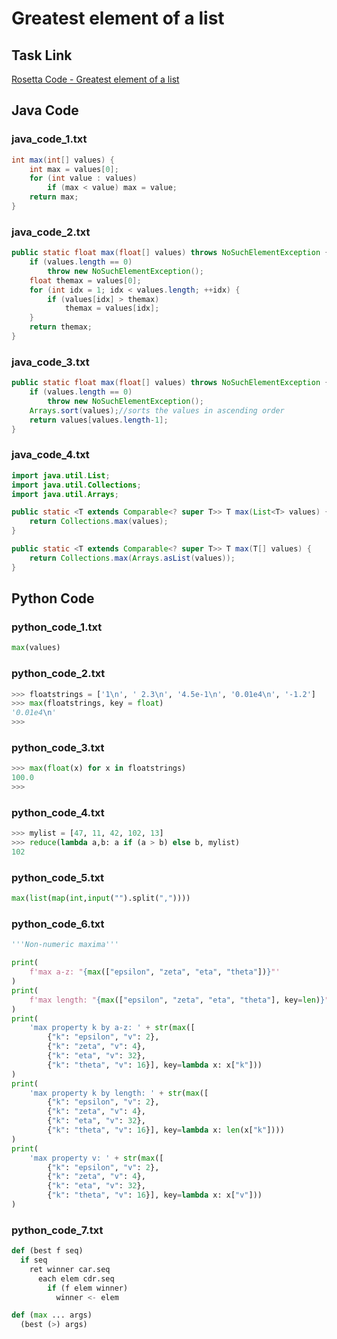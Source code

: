 # Greatest element of a list

## Task Link
[Rosetta Code - Greatest element of a list](https://rosettacode.org/wiki/Greatest_element_of_a_list)

## Java Code
### java_code_1.txt
```java
int max(int[] values) {
    int max = values[0];
    for (int value : values)
        if (max < value) max = value;
    return max;
}

```

### java_code_2.txt
```java
public static float max(float[] values) throws NoSuchElementException {
    if (values.length == 0)
        throw new NoSuchElementException();
    float themax = values[0];
    for (int idx = 1; idx < values.length; ++idx) {
        if (values[idx] > themax)
            themax = values[idx];
    }
    return themax;
}

```

### java_code_3.txt
```java
public static float max(float[] values) throws NoSuchElementException {
    if (values.length == 0)
        throw new NoSuchElementException();
    Arrays.sort(values);//sorts the values in ascending order
    return values[values.length-1];
}

```

### java_code_4.txt
```java
import java.util.List;
import java.util.Collections;
import java.util.Arrays;

public static <T extends Comparable<? super T>> T max(List<T> values) {
    return Collections.max(values);
}

public static <T extends Comparable<? super T>> T max(T[] values) {
    return Collections.max(Arrays.asList(values));
}

```

## Python Code
### python_code_1.txt
```python
max(values)

```

### python_code_2.txt
```python
>>> floatstrings = ['1\n', ' 2.3\n', '4.5e-1\n', '0.01e4\n', '-1.2']
>>> max(floatstrings, key = float)
'0.01e4\n'
>>>

```

### python_code_3.txt
```python
>>> max(float(x) for x in floatstrings)
100.0
>>>

```

### python_code_4.txt
```python
>>> mylist = [47, 11, 42, 102, 13]
>>> reduce(lambda a,b: a if (a > b) else b, mylist)
102

```

### python_code_5.txt
```python
max(list(map(int,input("").split(","))))

```

### python_code_6.txt
```python
'''Non-numeric maxima'''

print(
    f'max a-z: "{max(["epsilon", "zeta", "eta", "theta"])}"'
)
print(
    f'max length: "{max(["epsilon", "zeta", "eta", "theta"], key=len)}"'
)
print(
    'max property k by a-z: ' + str(max([
        {"k": "epsilon", "v": 2},
        {"k": "zeta", "v": 4},
        {"k": "eta", "v": 32},
        {"k": "theta", "v": 16}], key=lambda x: x["k"]))
)
print(
    'max property k by length: ' + str(max([
        {"k": "epsilon", "v": 2},
        {"k": "zeta", "v": 4},
        {"k": "eta", "v": 32},
        {"k": "theta", "v": 16}], key=lambda x: len(x["k"])))
)
print(
    'max property v: ' + str(max([
        {"k": "epsilon", "v": 2},
        {"k": "zeta", "v": 4},
        {"k": "eta", "v": 32},
        {"k": "theta", "v": 16}], key=lambda x: x["v"]))
)

```

### python_code_7.txt
```python
def (best f seq)
  if seq
    ret winner car.seq
      each elem cdr.seq
        if (f elem winner)
          winner <- elem

def (max ... args)
  (best (>) args)

```


